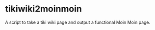 tikiwiki2moinmoin
=================

A script to take a tiki wiki page and output a functional Moin Moin page.
